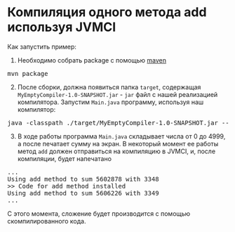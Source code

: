 # Компиляция одного метода add используя JVMCI

Как запустить пример:
1. Необходимо собрать package с помощью [maven](https://maven.apache.org/guides/introduction/introduction-to-the-lifecycle.html)
<pre>mvn package</pre>
2. После сборки, должна появиться папка `target`, содержащая `MyEmptyCompiler-1.0-SNAPSHOT.jar` - `jar` файл с нашей реализацией компилятора. Запустим `Main.java` программу, используя наш компилятор:
<pre>java -classpath ./target/MyEmptyCompiler-1.0-SNAPSHOT.jar --add-modules jdk.internal.vm.ci --add-exports jdk.internal.vm.ci/jdk.vm.ci.services=ALL-UNNAMED -XX:+UnlockExperimentalVMOptions -XX:+EnableJVMCI -XX:+UseJVMCICompiler -Djvmci.Compiler=MyEmptyCompiler ./test_program/Main.java</pre>
3. В ходе работы программа `Main.java` складывает числа от 0 до 4999, а после печатает сумму на экран. В некоторый момент ее работы метод `add` должен отправиться на компиляцию в JVMCI, и, после компиляции, будет напечатано
<pre>
...
Using add method to sum 5602878 with 3348
>> Code for add method installed
Using add method to sum 5606226 with 3349
...
</pre>
С этого момента, сложение будет производится с помощью скомпилированного кода.